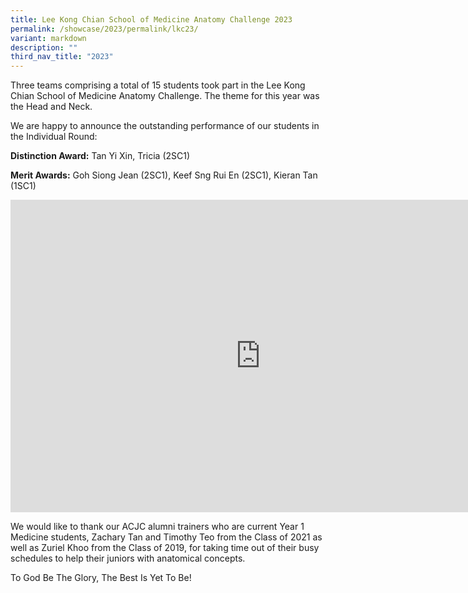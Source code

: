 ```yaml
---
title: Lee Kong Chian School of Medicine Anatomy Challenge 2023
permalink: /showcase/2023/permalink/lkc23/
variant: markdown
description: ""
third_nav_title: "2023"
---
```

Three teams comprising a total of 15 students took part in the Lee Kong Chian School of Medicine Anatomy Challenge. The theme for this year was the Head and Neck.

We are happy to announce the outstanding performance of our students in the Individual Round:

**Distinction Award:**
Tan Yi Xin, Tricia (2SC1)

**Merit Awards:** Goh Siong Jean (2SC1), Keef Sng Rui En (2SC1), Kieran Tan (1SC1)

<iframe allowfullscreen="true" height="500" width="800" frameborder="0" src="https://docs.google.com/presentation/d/e/2PACX-1vQSJmOYiI5ldAudccP0vao3pTC4laXH6NJDDcy_7C0ezfPF3Tw6KKEqhGLw-wtTruds_r4cdOsJ94bK/embed?start=false&amp;loop=false&amp;delayms=3000"></iframe>

We would like to thank our ACJC alumni trainers who are current Year 1 Medicine students, Zachary Tan and Timothy Teo from the Class of 2021 as well as Zuriel Khoo from the Class of 2019, for taking time out of their busy schedules to help their juniors with anatomical concepts.

To God Be The Glory, The Best Is Yet To Be!
